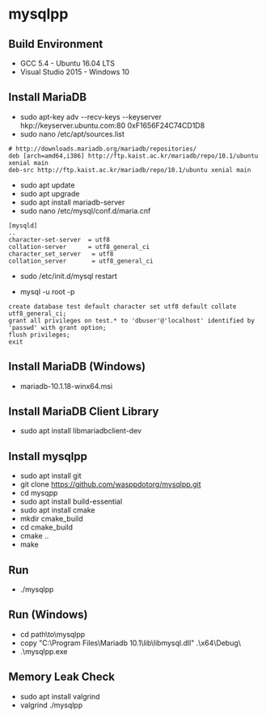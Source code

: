 
mysqlpp
=======

Build Environment
-----------------
* GCC 5.4 - Ubuntu 16.04 LTS
* Visual Studio 2015 - Windows 10

Install MariaDB
---------------
* sudo apt-key adv --recv-keys --keyserver hkp://keyserver.ubuntu.com:80 0xF1656F24C74CD1D8
* sudo nano /etc/apt/sources.list
```
# http://downloads.mariadb.org/mariadb/repositories/
deb [arch=amd64,i386] http://ftp.kaist.ac.kr/mariadb/repo/10.1/ubuntu xenial main
deb-src http://ftp.kaist.ac.kr/mariadb/repo/10.1/ubuntu xenial main
```

* sudo apt update
* sudo apt upgrade
* sudo apt install mariadb-server
* sudo nano /etc/mysql/conf.d/maria.cnf
```
[mysqld]
..
character-set-server  = utf8 
collation-server      = utf8_general_ci 
character_set_server   = utf8 
collation_server       = utf8_general_ci 
```

* sudo /etc/init.d/mysql restart

<!--
* sudo /etc/init.d/mysql stop
* sudo /usr/bin/mysqld_safe --skip-grant-tables &
* mysql -u root
```
update mysql.user set plugin='mysql_native_password';
quit;
```

* sudo kill -9 $(pgrep mysql)
* sudo /etc/init.d/mysql start
-->

* mysql -u root -p
```
create database test default character set utf8 default collate utf8_general_ci;
grant all privileges on test.* to 'dbuser'@'localhost' identified by 'passwd' with grant option;
flush privileges;
exit
```

Install MariaDB (Windows)
-------------------------
* mariadb-10.1.18-winx64.msi

Install MariaDB Client Library
------------------------------
* sudo apt install libmariadbclient-dev

Install mysqlpp
---------------
* sudo apt install git
* git clone https://github.com/wasppdotorg/mysqlpp.git
* cd mysqpp
* sudo apt install build-essential
* sudo apt install cmake
* mkdir cmake_build
* cd cmake_build
* cmake ..
* make

Run
---
* ./mysqlpp

Run (Windows)
-------------
* cd path\to\mysqlpp
* copy "C:\Program Files\Mariadb 10.1\lib\libmysql.dll" .\x64\Debug\
* .\mysqlpp.exe

Memory Leak Check
-----------------
* sudo apt install valgrind
* valgrind ./mysqlpp
